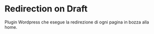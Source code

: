 # Redirection on Draft
Plugin Wordpress che esegue la redirezione di ogni pagina in bozza alla home.
